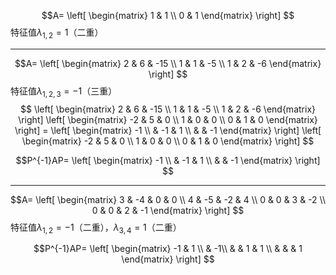 $$A=
\left[
\begin{matrix}
1 & 1 \\
0 & 1
\end{matrix}
\right]
$$
特征值$\lambda_{1,2} = 1$（二重）

---

$$A=
\left[
\begin{matrix}
2 & 6 & -15 \\
1 & 1 & -5 \\
1 & 2 & -6
\end{matrix}
\right]
$$
特征值$\lambda_{1,2,3} = -1$（三重）
$$
\left[
\begin{matrix}
2 & 6 & -15 \\
1 & 1 & -5 \\
1 & 2 & -6
\end{matrix}
\right]
\left[
\begin{matrix}
-2 & 5 & 0 \\
1 & 0 & 0 \\
0 & 1 & 0
\end{matrix}
\right] = 
\left[
\begin{matrix}
-1  \\
 & -1 & 1 \\
 &  & -1
\end{matrix}
\right]
\left[
\begin{matrix}
-2 & 5 & 0 \\
1 & 0 & 0 \\
0 & 1 & 0
\end{matrix}
\right]
$$

$$P^{-1}AP=
\left[
\begin{matrix}
-1  \\
 & -1 & 1 \\
 &  & -1
\end{matrix}
\right]
$$

---
$$A=
\left[
\begin{matrix}
3 & -4 & 0 & 0 \\
4 & -5 & -2 & 4 \\
0 & 0 & 3 & -2 \\
0 & 0 & 2 & -1
\end{matrix}
\right]
$$
特征值$\lambda_{1,2} = -1$（二重），$\lambda_{3,4} = 1$（二重）

$$P^{-1}AP=
\left[
\begin{matrix}
-1 & 1  \\
 & -1\\
 &  & 1 & 1 \\
 &  &  & 1
\end{matrix}
\right]
$$
<!--stackedit_data:
eyJoaXN0b3J5IjpbMTk4NjgzODUzXX0=
-->